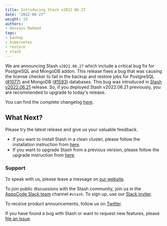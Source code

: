 ```yaml
---
title: Introducing Stash v2022.06.27
date: "2022-06-27"
weight: 10
authors:
- Hossain Mahmud
tags:
- backup
- kubernetes
- restore
- stash
---
```


We are announcing Stash `v2022.06.27` which include a critical bug fix for PostgreSQL and MongoDB addon. This release fixes a bug that was causing the license checker to fail in the backup and restore jobs for PostgreSQL ([#1077](https://github.com/stashed/postgres/pull/1077)) and MongoDB ([#1593](https://github.com/stashed/mongodb/pull/1593)) databases. This bug was introduced in [Stash v2022.06.21](https://blog.byte.builders/post/stash-v2022.06.21/) release. So, if you deployed Stash v2022.06.21 previously, you are recommended to upgrade to today's release.

You can find the complete changelog [here](https://github.com/stashed/CHANGELOG/blob/master/releases/v2022.06.27/README.md).

## What Next?

Please try the latest release and give us your valuable feedback.

- If you want to install Stash in a clean cluster, please follow the installation instruction from [here](https://stash.run/docs/v2022.06.21/setup/).
- If you want to upgrade Stash from a previous version, please follow the upgrade instruction from [here](https://stash.run/docs/v2022.06.21/setup/upgrade/).

### Support

To speak with us, please leave a message on [our website](https://appscode.com/contact/).

To join public discussions with the Stash community, join us in the [AppsCode Slack team](https://appscode.slack.com/messages/C8NCX6N23/details/) channel `#stash`. To sign up, use our [Slack inviter](https://slack.appscode.com/).

To receive product announcements, follow us on [Twitter](https://twitter.com/KubeStash).

If you have found a bug with Stash or want to request new features, please [file an issue](https://github.com/stashed/project/issues/new).
